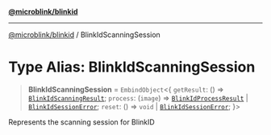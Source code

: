 [**@microblink/blinkid**](../README.md)

***

[@microblink/blinkid](../README.md) / BlinkIdScanningSession

# Type Alias: BlinkIdScanningSession

> **BlinkIdScanningSession** = `EmbindObject`\<\{ `getResult`: () => [`BlinkIdScanningResult`](BlinkIdScanningResult.md); `process`: (`image`) => [`BlinkIdProcessResult`](BlinkIdProcessResult.md) \| [`BlinkIdSessionError`](BlinkIdSessionError.md); `reset`: () => `void` \| [`BlinkIdSessionError`](BlinkIdSessionError.md); \}\>

Represents the scanning session for BlinkID
